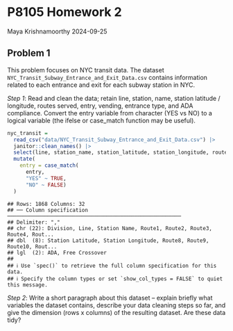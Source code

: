 P8105 Homework 2
================
Maya Krishnamoorthy
2024-09-25

## Problem 1

This problem focuses on NYC transit data. The dataset
`NYC_Transit_Subway_Entrance_and_Exit_Data.csv` contains information
related to each entrance and exit for each subway station in NYC.

*Step 1*: Read and clean the data; retain line, station, name, station
latitude / longitude, routes served, entry, vending, entrance type, and
ADA compliance. Convert the entry variable from character (YES vs NO) to
a logical variable (the ifelse or case_match function may be useful).

``` r
nyc_transit = 
  read_csv("data/NYC_Transit_Subway_Entrance_and_Exit_Data.csv") |> 
  janitor::clean_names() |> 
  select(line, station_name, station_latitude, station_longitude, route1:route11, entry, vending, entrance_type, ada) |> 
  mutate(
    entry = case_match(
      entry, 
      "YES" ~ TRUE, 
      "NO" ~ FALSE)
  )
```

    ## Rows: 1868 Columns: 32
    ## ── Column specification ────────────────────────────────────────────────────────
    ## Delimiter: ","
    ## chr (22): Division, Line, Station Name, Route1, Route2, Route3, Route4, Rout...
    ## dbl  (8): Station Latitude, Station Longitude, Route8, Route9, Route10, Rout...
    ## lgl  (2): ADA, Free Crossover
    ## 
    ## ℹ Use `spec()` to retrieve the full column specification for this data.
    ## ℹ Specify the column types or set `show_col_types = FALSE` to quiet this message.

*Step 2*: Write a short paragraph about this dataset – explain briefly
what variables the dataset contains, describe your data cleaning steps
so far, and give the dimension (rows x columns) of the resulting
dataset. Are these data tidy?
